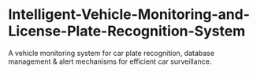 # Intelligent-Vehicle-Monitoring-and-License-Plate-Recognition-System
A vehicle monitoring system for car plate recognition, database management &amp; alert mechanisms for efficient car surveillance.
